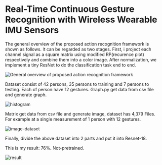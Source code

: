 # Real-Time Continuous Gesture Recognition with Wireless Wearable IMU Sensors

The general overview of the proposed action recognition framework is shown as follows. It can be regarded as two stages. First, i project each channel signal as a square matrix using modified RP(recurence plot) respectively and combine them into a color image. After normalization, we implement a tiny ResNet to do the classification task end to end.

![General overview of proposed action recognition framework](https://user-images.githubusercontent.com/102515240/160377604-fe98c49f-08f1-4c33-bf27-d6cb297da4bc.png)

Dataset consist of 42 persons, 35 persons to training and 7 persons to testing.
Each of person have 12 gestures. 
Graph.py get data from csv file and generate graph.

![histogram](https://user-images.githubusercontent.com/102515240/160377947-ce3382f6-e176-4f43-9efa-f1f66cb4a428.png)


Matrix get data from csv file and generate image, dataset has 4,379 Files.
For example at a single measurement of 1 person with 12 gestures.

![image-dataset](https://user-images.githubusercontent.com/102515240/160379410-d38215a7-8497-4f9f-ac7a-c40278f8a35a.png)



Finally, divide the above dataset into 2 parts and put it into Resnet-18.

This is my result: 76%. Not-pretrained.

![result](https://user-images.githubusercontent.com/102515240/160379805-a4033d75-b200-4e40-a51e-c7edf4261117.jpg)

